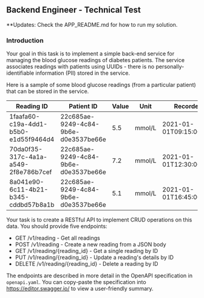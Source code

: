## Backend Engineer - Technical Test

**Updates: Check the APP_README.md for how to run my solution.
### Introduction

Your goal in this task is to implement a simple back-end service for managing the blood glucose readings of diabetes patients. The service associates readings with patients using UUIDs - there is no personally-identifiable information (PII) stored in the service.

Here is a sample of some blood glucose readings (from a particular patient) that can be stored in the service.

| Reading ID                           | Patient ID                           | Value | Unit  | Recorded At               |
| ------------------------------------ | ------------------------------------ | ----- | ----- | ------------------------- |
| 1faafa60-c19a-4dd1-b5b0-e1d55f9464d4 | 22c685ae-9249-4c84-9b6e-d0e3537be66e | 5.5   | mmol/L | 2021-01-01T09:15:00+00:00 |
| 70da0f35-317c-4a1a-a549-2f8e786b7cef | 22c685ae-9249-4c84-9b6e-d0e3537be66e | 7.2   | mmol/L | 2021-01-01T12:30:00+00:00 |
| 8a041e90-6c11-4b21-b345-cddbd57b8a1b | 22c685ae-9249-4c84-9b6e-d0e3537be66e | 5.1   | mmol/L | 2021-01-01T16:45:00+00:00 |

Your task is to create a RESTful API to implement CRUD operations on this data. You should provide five endpoints:

- GET /v1/reading - Get all readings
- POST /v1/reading - Create a new reading from a JSON body
- GET /v1/reading/{reading_id} - Get a single reading by ID
- PUT /v1/reading/{reading_id} - Update a reading's details by ID
- DELETE /v1/reading/{reading_id} - Delete a reading by ID

The endpoints are described in more detail in the OpenAPI specification in `openapi.yaml`. You can copy-paste the specification into https://editor.swagger.io/ to view a user-friendly summary.

